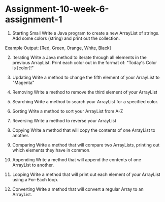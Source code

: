 # Assignment-10-week-6-assignment-1
1. Starting Small
Write a Java program to create a new ArrayList of strings.
Add some colors (string) and print out the collection.

Example Output:
[Red, Green, Orange, White, Black]

2. Iterating
Write a Java method to iterate through all elements in the previous ArrayList.
Print each color out in the format of: "Today's Color is [color]!"

3. Updating
Write a method to change the fifth element of your ArrayList to "Magenta"

4. Removing
Write a method to remove the third element of your ArrayList

5. Searching
Write a method to search your ArrayList for a specified color.

6. Sorting
Write a method to sort your ArrayList from A-Z

7. Reversing
Write a method to reverse your ArrayList

8. Copying
Write a method that will copy the contents of one ArrayList to another.

9. Comparing
Write a method that will compare two ArrayLists, printing out which elements they have in common.

10. Appending
Write a method that will append the contents of one ArrayList to another.

11. Looping
Write a method that will print out each element of your ArrayList using a For-Each loop.

12. Converting
Write a method that will convert a regular Array to an ArrayList.

